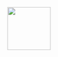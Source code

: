 <div id="header" align="center">
  <img src="https://media.giphy.com/media/M9gbBd9nbDrOTu1Mqx/giphy.gif" width="100"/>
</div>



<!---
Pyarel/Pyarel is a ✨ special ✨ repository because its `README.md` (this file) appears on your GitHub profile.
You can click the Preview link to take a look at your changes.
--->
